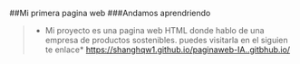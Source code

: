 ##Mi primera pagina web
###Andamos aprendriendo 

> - Mi proyecto es una pagina web HTML donde hablo de una empresa de productos sostenibles.
puedes visitarla en el siguien te enlace* https://shanghqw1.github.io/paginaweb-IA..gitbhub.io/
